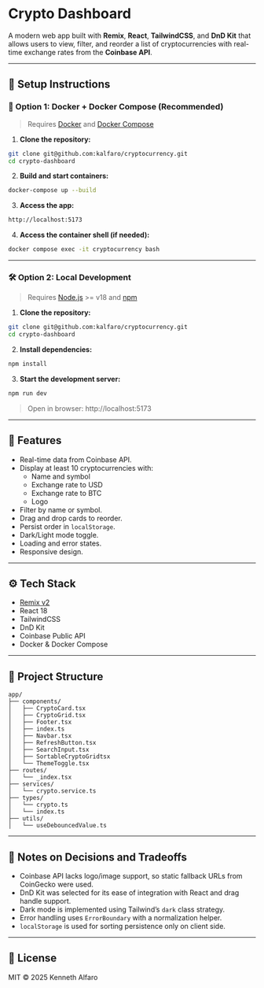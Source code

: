 # Crypto Dashboard

A modern web app built with **Remix**, **React**, **TailwindCSS**, and **DnD Kit** that allows users to view, filter, and reorder a list of cryptocurrencies with real-time exchange rates from the **Coinbase API**.

---

## 🚀 Setup Instructions

### 🐳 Option 1: Docker + Docker Compose (Recommended)

> Requires [Docker](https://www.docker.com/) and [Docker Compose](https://docs.docker.com/compose/)

1. **Clone the repository:**

```bash
git clone git@github.com:kalfaro/cryptocurrency.git
cd crypto-dashboard
```

2. **Build and start containers:**

```bash
docker-compose up --build
```

3. **Access the app:**

```bash
http://localhost:5173
```

4. **Access the container shell (if needed):**

```bash
docker compose exec -it cryptocurrency bash
```

---

### 🛠️ Option 2: Local Development

> Requires [Node.js](https://nodejs.org/) >= v18 and [npm](https://www.npmjs.com/)

1. **Clone the repository:**

```bash
git clone git@github.com:kalfaro/cryptocurrency.git
cd crypto-dashboard
```

2. **Install dependencies:**

```bash
npm install
```

3. **Start the development server:**

```bash
npm run dev
```

> Open in browser: http://localhost:5173

---

## 🧪 Features

- Real-time data from Coinbase API.
- Display at least 10 cryptocurrencies with:
  - Name and symbol
  - Exchange rate to USD
  - Exchange rate to BTC
  - Logo
- Filter by name or symbol.
- Drag and drop cards to reorder.
- Persist order in `localStorage`.
- Dark/Light mode toggle.
- Loading and error states.
- Responsive design.

---

## ⚙️ Tech Stack

- [Remix v2](https://remix.run)
- React 18
- TailwindCSS
- DnD Kit
- Coinbase Public API
- Docker & Docker Compose

---

## 📁 Project Structure

```
app/
├── components/
│   ├── CryptoCard.tsx
│   ├── CryptoGrid.tsx
│   ├── Footer.tsx
│   ├── index.ts
│   ├── Navbar.tsx
│   ├── RefreshButton.tsx
│   ├── SearchInput.tsx
│   ├── SortableCryptoGridtsx
│   └── ThemeToggle.tsx
├── routes/
│   └── _index.tsx
├── services/
│   └── crypto.service.ts
├── types/
│   └── crypto.ts
│   └── index.ts
├── utils/
│   └── useDebouncedValue.ts
```

---

## 📝 Notes on Decisions and Tradeoffs

- Coinbase API lacks logo/image support, so static fallback URLs from CoinGecko were used.
- DnD Kit was selected for its ease of integration with React and drag handle support.
- Dark mode is implemented using Tailwind’s `dark` class strategy.
- Error handling uses `ErrorBoundary` with a normalization helper.
- `localStorage` is used for sorting persistence only on client side.

---

## 📄 License

MIT © 2025 Kenneth Alfaro
